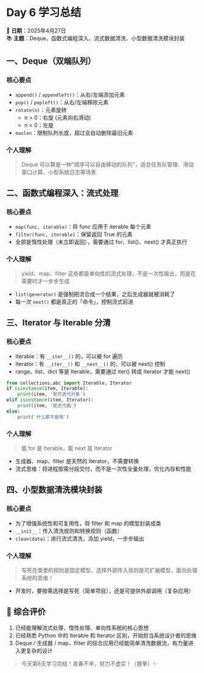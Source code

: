 # Day 6 学习总结

📅 **日期**：2025年4月27日  
📚 **主题**：Deque、函数式编程深入、流式数据清洗、小型数据清洗模块封装

## 一、Deque（双端队列）

### 核心要点
* `append()` / `appendleft()`：从右/左端添加元素
* `pop()` / `popleft()`：从右/左端移除元素
* `rotate(n)`：元素旋转
  - n > 0：右旋 (元素向右滑动)
  - n < 0：左旋
* `maxlen`：限制队列长度，超过会自动删除最旧元素

### 个人理解
> Deque 可以算是一种"顺序可以自由移动的队列"，适合任务队管理、滑动窗口计算、小型系统日志等场景

## 二、函数式编程深入：流式处理

### 核心要点
* `map(func, iterable)`：将 func 应用于 iterable 每个元素
* `filter(func, iterable)`：保留返回 True 的元素
* 全部是惰性处理（未立即返回），需要通过 for、list()、next() 才真正执行

### 个人理解
> yield、map、filter 这些都是单向性的流式处理，不是一次性输出，而是在需要时才一步步生成
- `list(generator)` 是强制把流合成一个结果，之后生成器就被消耗了
- 每一次 `next()` 都是真正的「命令」，控制流式前进

## 三、Iterator 与 Iterable 分清

### 核心要点
* Iterable：有 `__iter__()` 的，可以被 for 遍历
* Iterator：有 `__iter__()` 和 `__next__()` 的，可以被 next() 控制
* range、list、dict 等是 Iterable，需要通过 iter() 转成 Iterator 才能 next()
```python
from collections.abc import Iterable, Iterator
if isinstance(item, Iterable):
    print(item, '是可迭代对象')
elif isinstance(item, Iterator):
    print(item, '是迭代器')
else:
    print('什么都不是哦')
```


### 个人理解
> 能 for 是 Iterable，能 next 是 Iterator
- 生成器、map、filter 是天然的 Iterator，不需要转换
- 流式思维：将进程按需分段交付，而不是一次性全量处理，优化内存和性能

## 四、小型数据清洗模块封装

### 核心要点
* 为了增强系统性和可复用性，将 filter 和 map 的模型封装成类
* `__init__`：传入清洗规则和转换规则（函数）
* `clean(data)`：进行流式清洗，添加 yield，一步步输出

### 个人理解
> 写死在类里的规则是固定模型，选择外部传入规则是可扩展模型，面向处理系统的思维！
- 开发时，要按需选择是写死（简单项目），还是可提供外部调用（复杂应用）

## 📝 综合评价

1. 已经能理解流式处理、惰性处理、单向性系统的核心思想
2. 已经熟悉 Python 中的 Iterable 和 Iterator 区别，开始担当系统设计者的思维
3. Deque / 生成器 / map、filter 的综合应用已经能简单清洗数据流，有力量进入更复杂的设计

> 今天第6天学习完结！青春不辛，努力不虚实！（握拳）✨
